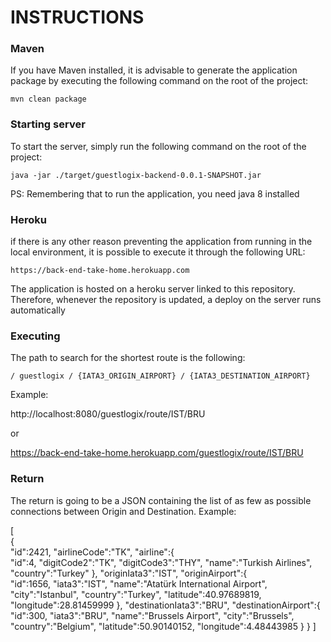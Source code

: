 # INSTRUCTIONS

### Maven
If you have Maven installed, it is advisable to generate the application package by executing the following command 
on the root of the project:

`mvn clean package`

### Starting server

To start the server, simply run the following command on the root of the project:

`java -jar ./target/guestlogix-backend-0.0.1-SNAPSHOT.jar`

PS: Remembering that to run the application, you need java 8 installed

### Heroku

if there is any other reason preventing the application from running in the local environment, 
it is possible to execute it through the following URL:

`https://back-end-take-home.herokuapp.com`

The application is hosted on a heroku server linked to this repository. 
Therefore, whenever the repository is updated, a deploy on the server runs automatically

### Executing

The path to search for the shortest route is the following:

`/ guestlogix / {IATA3_ORIGIN_AIRPORT} / {IATA3_DESTINATION_AIRPORT}`

Example:

http://localhost:8080/guestlogix/route/IST/BRU

or

https://back-end-take-home.herokuapp.com/guestlogix/route/IST/BRU

### Return

The return is going to be a JSON containing the list of as few as possible connections between Origin and Destination.
Example:

[  
   {  
      "id":2421,
      "airlineCode":"TK",
      "airline":{  
         "id":4,
         "digitCode2":"TK",
         "digitCode3":"THY",
         "name":"Turkish Airlines",
         "country":"Turkey"
      },
      "originIata3":"IST",
      "originAirport":{  
         "id":1656,
         "iata3":"IST",
         "name":"Atatürk International Airport",
         "city":"Istanbul",
         "country":"Turkey",
         "latitude":40.97689819,
         "longitude":28.81459999
      },
      "destinationIata3":"BRU",
      "destinationAirport":{  
         "id":300,
         "iata3":"BRU",
         "name":"Brussels Airport",
         "city":"Brussels",
         "country":"Belgium",
         "latitude":50.90140152,
         "longitude":4.48443985
      }
   }
]


